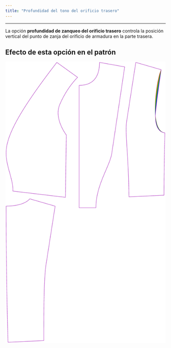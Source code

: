 ```yaml
---
title: "Profundidad del tono del orificio trasero"
---
```


***

La opción **profundidad de zanqueo del orificio trasero** controla la posición vertical del punto de zanja del orificio de armadura en la parte trasera.

## Efecto de esta opción en el patrón

![Esta imagen muestra el efecto de esta opción superponiendo varias variantes que tienen un valor diferente para esta opción](noble_backarmholepitchdepth_sample.svg "Efecto de esta opción en el patrón")
